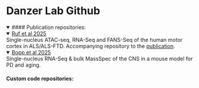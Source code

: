 # Danzer Lab Github

<details open>
 <summary>
  #### Publication repositories:
 </summary>
 
<details open>
<summary><a href="https://github.com/DanzerLab/ALS_Brain_Multiome" title="Github repository" >Ruf et al 2025</a></summary>
Single-nucleus ATAC-seq, RNA-Seq and FANS-Seq of the human motor cortex in ALS/ALS-FTD. Accompanying repository to the <a href="https://pubmed.ncbi.nlm.nih.gov/" title="Publication on PubMed">publication</a>. 
</details> 

<details open>
 <summary>
 <a href="https://github.com/DanzerLab/snRNA_PDMouseModel_Age" title = "Github repository">Bopp et al 2025</a>
 </summary> 
 Single-nucleus RNA-Seq & bulk MassSpec of the CNS in a mouse model for PD and aging. 
</details>

#### Custom code repositories: 
